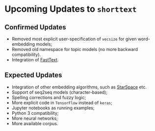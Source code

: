 Upcoming Updates to `shorttext`
===============================

Confirmed Updates
-----------------

* Removed most explicit user-specification of `vecsize` for given word-embedding models;
* Removed old namespace for topic models (no more backward compatibility).
* Integration of [FastText](https://github.com/facebookresearch/fastText).

Expected Updates
----------------

* Integration of other embedding algorithms, such as [StarSpace](https://github.com/facebookresearch/StarSpace) etc.
* Support of seq2seq models (character-based);
* Spelling corrections and fuzzy logic;
* More explicit code in `TensorFlow` instead of `keras`;
* Jupyter notebooks as running examples;
* Python 3 compatibility;
* More neural networks;
* More available corpus.

